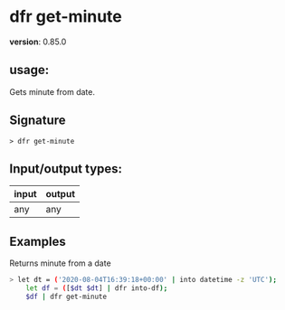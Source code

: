 # dfr get-minute

**version**: 0.85.0

## **usage**:

Gets minute from date.

## Signature

`> dfr get-minute `

## Input/output types:

| input | output |
| ----- | ------ |
| any   | any    |

## Examples

Returns minute from a date

```bash
> let dt = ('2020-08-04T16:39:18+00:00' | into datetime -z 'UTC');
    let df = ([$dt $dt] | dfr into-df);
    $df | dfr get-minute
```

